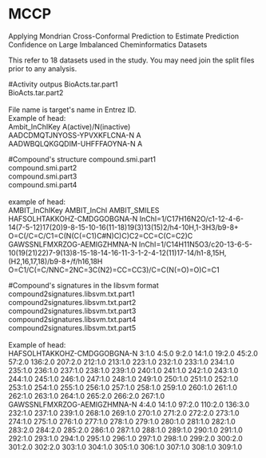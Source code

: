 # MCCP
Applying Mondrian Cross-Conformal Prediction to Estimate Prediction Confidence on Large Imbalanced Cheminformatics Datasets

This refer to 18 datasets used in the study. You may need join the split files prior to any analysis.

#Activity outpus
BioActs.tar.part1</br>
BioActs.tar.part2</br>
</br>
File name is target's name in Entrez ID.</br>
Example of head:</br>
Ambit_InChIKey  A(active)/N(inactive)</br>
AADCDMQTJNYOSS-YPVXKFLCNA-N     A</br>
AADWBQLQKGQDIM-UHFFFAOYNA-N     A</br>

#Compound's structure
compound.smi.part1</br>
compound.smi.part2</br>
compound.smi.part3</br>
compound.smi.part4</br></br>
example of head:</br>
AMBIT_InChIKey  AMBIT_InChI     AMBIT_SMILES</br>
HAFSOLHTAKKOHZ-CMDGGOBGNA-N     InChI=1/C17H16N2O/c1-12-4-6-14(7-5-12)17(20)9-8-15-10-16(11-18)19(3)13(15)2/h4-10H,1-3H3/b9-8+  O=C(/C=C/C1=C(N(C(=C1)C#N)C)C)C2=CC=C(C=C2)C
</br>GAWSSNLFMXRZOG-AEMIGZHMNA-N     InChI=1/C14H11N5O3/c20-13-6-5-10(19(21)22)7-9(13)8-15-18-14-16-11-3-1-2-4-12(11)17-14/h1-8,15H,(H2,16,17,18)/b9-8+/f/h16,18H    O=C1/C(=C/NNC=2NC=3C(N2)=CC=CC3)/C=C(N(=O)=O)C=C1

#Compound's signatures in the libsvm format
compound2signatures.libsvm.txt.part1</br>
compound2signatures.libsvm.txt.part2</br>
compound2signatures.libsvm.txt.part3</br>
compound2signatures.libsvm.txt.part4</br>
compound2signatures.libsvm.txt.part5</br></br>
Example of head:</br>
HAFSOLHTAKKOHZ-CMDGGOBGNA-N     3:1.0 4:5.0 9:2.0 14:1.0 19:2.0 45:2.0 57:2.0 136:2.0 207:2.0 212:1.0 213:1.0 223:1.0 232:1.0 233:1.0 234:1.0 235:1.0 236:1.0 237:1.0 238:1.0 239:1.0 240:1.0 241:1.0 242:1.0 243:1.0 244:1.0 245:1.0 246:1.0 247:1.0 248:1.0 249:1.0 250:1.0 251:1.0 252:1.0 253:1.0 254:1.0 255:1.0 256:1.0 257:1.0 258:1.0 259:1.0 260:1.0 261:1.0 262:1.0 263:1.0 264:1.0 265:2.0 266:2.0 267:1.0
</br>GAWSSNLFMXRZOG-AEMIGZHMNA-N     4:4.0 14:1.0 97:2.0 110:2.0 136:3.0 232:1.0 237:1.0 239:1.0 268:1.0 269:1.0 270:1.0 271:2.0 272:2.0 273:1.0 274:1.0 275:1.0 276:1.0 277:1.0 278:1.0 279:1.0 280:1.0 281:1.0 282:1.0 283:2.0 284:2.0 285:2.0 286:1.0 287:1.0 288:1.0 289:1.0 290:1.0 291:1.0 292:1.0 293:1.0 294:1.0 295:1.0 296:1.0 297:1.0 298:1.0 299:2.0 300:2.0 301:2.0 302:2.0 303:1.0 304:1.0 305:1.0 306:1.0 307:1.0 308:1.0 309:1.0

